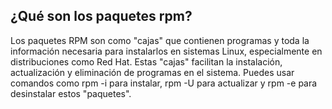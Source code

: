 ## ¿Qué son los paquetes rpm?
Los paquetes RPM son como "cajas" que contienen programas y toda la información necesaria para instalarlos en sistemas Linux, especialmente en distribuciones como Red Hat. Estas "cajas" facilitan la instalación, actualización y eliminación de programas en el sistema. Puedes usar comandos como rpm -i para instalar, rpm -U para actualizar y rpm -e para desinstalar estos "paquetes".